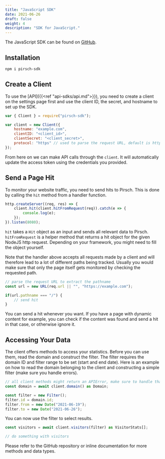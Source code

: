 ```yaml
---
title: "JavaScript SDK"
date: 2021-06-26
draft: false
weight: 4
description: "SDK for JavaScript."
---
```


The JavaScript SDK can be found on [GitHub](https://github.com/pirsch-analytics/pirsch-js-sdk).

## Installation

```Bash
npm i pirsch-sdk
```

## Create a Client

To use the [API]({{<ref "api-sdks/api.md">}}), you need to create a client on the settings page first and use the client ID, the secret, and hostname to set up the SDK.

```JavaScript
var { Client } = require("pirsch-sdk");

var client = new Client({
    hostname: "example.com",
    clientID: "<client_id>",
    clientSecret: "<client_secret>",
    protocol: "https" // used to parse the request URL, default is http
});
```

From here on we can make API calls through the `client`. It will automatically update the access token using the credentials you provided.

## Send a Page Hit

To monitor your website traffic, you need to send hits to Pirsch. This is done by calling the `hit` method from a handler function.

```JavaScript
http.createServer((req, res) => {
    client.hit(client.hitFromRequest(req)).catch(e => {
        console.log(e);
    });
}).listen(8080);
```

`hit` takes a `Hit` object as an input and sends all relevant data to Pirsch. `hitFromRequest` is a helper method that returns a hit object for the given NodeJS http request. Depending on your framework, you might need to fill the object yourself.

Note that the handler above accepts all requests made by a client and will therefore lead to a lot of different paths being tracked. Usually you would make sure that only the page itself gets monitored by checking the requested path.

```JavaScript
// parse the request URL to extract the pathname
const url = new URL(req.url || "", "https://example.com");

if(url.pathname === "/") {
    // send hit
}
```

You can send a hit whenever you want. If you have a page with dynamic content for example, you can check if the content was found and send a hit in that case, or otherwise ignore it.

## Accessing Your Data

The client offers methods to access your statistics. Before you can use them, read the domain and construct the filter. The filter requires the domain ID and filter range to be set (start and end date). Here is an example on how to read the domain belonging to the client and constructing a simple filter (make sure you handle errors).

```JavaScript
// all client methods might return an APIError, make sure to handle that...
const domain = await client.domain() as Domain;

const filter = new Filter();
filter.id = domain.id;
filter.from = new Date("2021-06-19");
filter.to = new Date("2021-06-26");
```

You can now use the filter to select results.

```JavaScript
const visitors = await client.visitors(filter) as VisitorStats[];

// do something with visitors
```

Please refer to the GitHub repository or inline documentation for more methods and data types.
